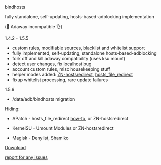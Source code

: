 bindhosts

fully standalone, self-updating, hosts-based-adblocking implementation

(🚨 Adaway incompatible 👌)
  
  
  
  1.4.2 - 1.5.5
   - custom rules, modifiable sources, blacklist and whitelist support
   - fully implemented, self-updating, standalone hosts-based-adblocking
   - fork off and kill adaway compatibility (uses ksu mount)
   - detect user changes, fix localhost bug
   - account custom rules, misc housekeeping stuff
   - helper modes added: [ZN-hostsredirect](https://github.com/aviraxp/ZN-hostsredirect), [hosts_file_redirect](https://github.com/AndroidPatch/kpm/tree/main/src/hosts_file_redirect)
   - fixup whitelist processing, rare update failures
      
  1.5.6
   - /data/adb/bindhosts migration

Hiding: 

  - APatch - hosts_file_redirect [how-to](https://github.com/backslashxx/bindhosts/issues/3#issue-2640292721), or ZN-hostsredirect

  - KernelSU - Umount Modules or ZN-hostsredirect

  - Magisk - Denylist, Shamiko


[Download](https://raw.githubusercontent.com/backslashxx/bindhosts/standalone/module.zip)

[report for any issues](https://github.com/backslashxx/bindhosts/issues)
